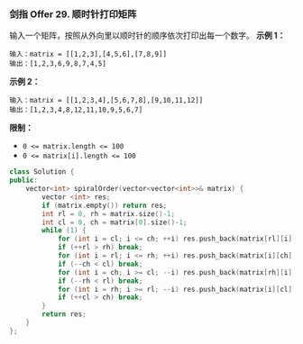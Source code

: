 ### 剑指 Offer 29. 顺时针打印矩阵
输入一个矩阵，按照从外向里以顺时针的顺序依次打印出每一个数字。
**示例 1：**
```
输入：matrix = [[1,2,3],[4,5,6],[7,8,9]]
输出：[1,2,3,6,9,8,7,4,5]
```
**示例 2：**
```
输入：matrix = [[1,2,3,4],[5,6,7,8],[9,10,11,12]]
输出：[1,2,3,4,8,12,11,10,9,5,6,7]
```
**限制：**
* `0 <= matrix.length <= 100`
* `0 <= matrix[i].length <= 100`

```cpp
class Solution {
public:
    vector<int> spiralOrder(vector<vector<int>>& matrix) {
        vector <int> res;
        if (matrix.empty()) return res;
        int rl = 0, rh = matrix.size()-1; 
        int cl = 0, ch = matrix[0].size()-1;
        while (1) {
            for (int i = cl; i <= ch; ++i) res.push_back(matrix[rl][i]);
            if (++rl > rh) break; 
            for (int i = rl; i <= rh; ++i) res.push_back(matrix[i][ch]);
            if (--ch < cl) break;
            for (int i = ch; i >= cl; --i) res.push_back(matrix[rh][i]);
            if (--rh < rl) break;
            for (int i = rh; i >= rl; --i) res.push_back(matrix[i][cl]);
            if (++cl > ch) break;
        }
        return res;
    }
};
```

